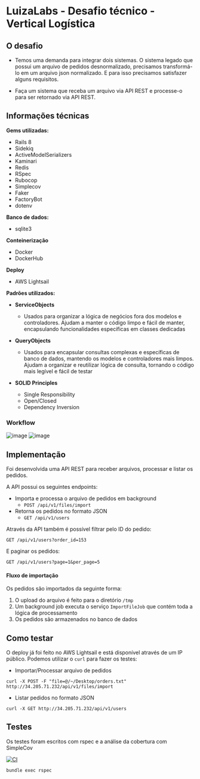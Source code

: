 # LuizaLabs - Desafio técnico - Vertical Logística

## O desafio
- Temos uma demanda para integrar dois sistemas. O sistema legado que possui um arquivo de pedidos desnormalizado, precisamos transformá-lo em um arquivo json normalizado. E para isso precisamos satisfazer alguns requisitos.

- Faça um sistema que receba um arquivo via API REST e processe-o para ser retornado via API REST.

## Informações técnicas
**Gems utilizadas:**
- Rails 8
- Sidekiq
- ActiveModelSerializers
- Kaminari
- Redis
- RSpec
- Rubocop
- Simplecov
- Faker
- FactoryBot
- dotenv

**Banco de dados:**
- sqlite3

**Conteinerização**
- Docker
- DockerHub

**Deploy**
  - AWS Lightsail

**Padrões utilizados:**
- **ServiceObjects**
    - Usados para organizar a lógica de negócios fora dos modelos e controladores. Ajudam a manter o código limpo e fácil de manter, encapsulando funcionalidades específicas em classes dedicadas

- **QueryObjects**
    - Usados para encapsular consultas complexas e específicas de banco de dados, mantendo os modelos e controladores mais limpos. Ajudam a organizar e reutilizar lógica de consulta, tornando o código mais legível e fácil de testar

- **SOLID Principles**
  - Single Responsibility
  - Open/Closed
  - Dependency Inversion

### Workflow  

![image](https://github.com/user-attachments/assets/1504ebb6-e993-4492-b571-51a046e5067e)
![image](https://github.com/user-attachments/assets/634aa4fe-3691-462f-a5ad-6759050dffa6)


## Implementação

Foi desenvolvida uma API REST para receber arquivos, processar e listar os pedidos.

A API possui os seguintes endpoints:

- Importa e processa o arquivo de pedidos em background
    - ```POST /api/v1/files/import```
- Retorna os pedidos no formato JSON
    - ```GET /api/v1/users```

Através da API também é possível filtrar pelo ID do pedido:  
```
GET /api/v1/users?order_id=153
```

E paginar os pedidos:
```
GET /api/v1/users?page=1&per_page=5
```

#### Fluxo de importação
Os pedidos são importados da seguinte forma:
1. O upload do arquivo é feito para o diretório `/tmp`
2. Um background job executa o serviço `ImportFileJob` que contém toda a lógica de processamento
3. Os pedidos são armazenados no banco de dados

## Como testar

O deploy já foi feito no AWS Lightsail e está disponível através de um IP público.
Podemos utilizar o `curl` para fazer os testes:

- Importar/Processar arquivo de pedidos
```
curl -X POST -F "file=@/~/Desktop/orders.txt" http://34.205.71.232/api/v1/files/import
```

- Listar pedidos no formato JSON
```
curl -X GET http://34.205.71.232/api/v1/users
```

## Testes
Os testes foram escritos com rspec e a análise da cobertura com SimpleCov

[![CI](https://github.com/guilhermemellonascimento/magalu/actions/workflows/ci.yml/badge.svg)](https://github.com/guilhermemellonascimento/magalu/actions/workflows/ci.yml)

```
bundle exec rspec
```
